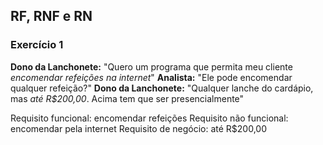 
## RF, RNF e RN

### Exercício 1
**Dono da Lanchonete:** "Quero um programa que permita meu cliente *encomendar refeições na internet*"
**Analista:** "Ele pode encomendar qualquer refeição?"
**Dono da Lanchonete:** "Qualquer lanche do cardápio, mas *até R$200,00*. Acima tem que ser presencialmente"

Requisito funcional: encomendar refeições
Requisito não funcional: encomendar pela internet
Requisito de negócio: até R$200,00

